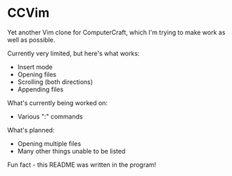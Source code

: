 # CCVim
Yet another Vim clone for ComputerCraft, which I'm trying to make work as well as possible.

Currently very limited, but here's what works:
- Insert mode
- Opening files
- Scrolling (both directions)
- Appending files

What's currently being worked on:
- Various ":" commands


What's planned:
- Opening multiple files
- Many other things unable to be listed

Fun fact - this README was written in the program!
